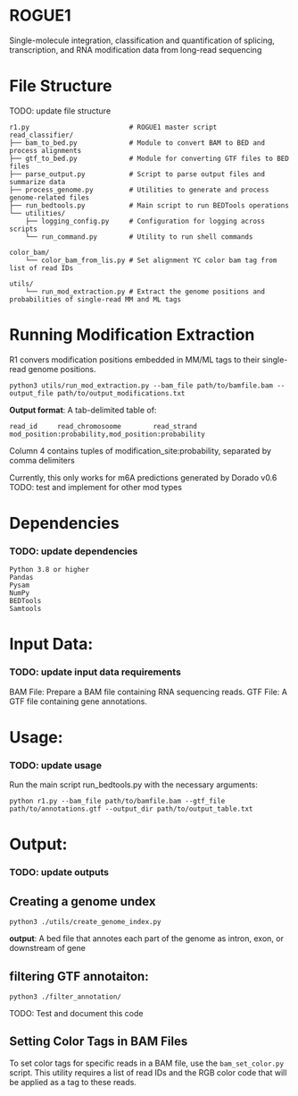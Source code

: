 # ROGUE1
Single-molecule integration, classification and quantification of splicing, transcription, and RNA modification data from long-read sequencing 

# File Structure
TODO: update file structure 
```
r1.py                         # ROGUE1 master script
read_classifier/
├── bam_to_bed.py             # Module to convert BAM to BED and process alignments
├── gtf_to_bed.py             # Module for converting GTF files to BED files
├── parse_output.py           # Script to parse output files and summarize data
├── process_genome.py         # Utilities to generate and process genome-related files
├── run_bedtools.py           # Main script to run BEDTools operations
└── utilities/
    ├── logging_config.py     # Configuration for logging across scripts
    └── run_command.py        # Utility to run shell commands

color_bam/
    └── color_bam_from_lis.py # Set alignment YC color bam tag from list of read IDs 

utils/
    └── run_mod_extraction.py # Extract the genome positions and probabilities of single-read MM and ML tags 
```

# Running Modification Extraction

R1 convers modification positions embedded in MM/ML tags to their single-read genome positions. 

```
python3 utils/run_mod_extraction.py --bam_file path/to/bamfile.bam --output_file path/to/output_modifications.txt
```

__Output format__: A tab-delimited table of: 
``` 
read_id     read_chromosoome        read_strand     mod_position:probability,mod_position:probability
```
Column 4 contains tuples of modification_site:probability, separated by comma delimiters 

Currently, this only works for m6A predictions generated by Dorado v0.6
TODO: test and implement for other mod types 

# Dependencies

### TODO: update dependencies 
```
Python 3.8 or higher
Pandas
Pysam
NumPy
BEDTools
Samtools
```

# Input Data:

### TODO: update input data requirements
BAM File: Prepare a BAM file containing RNA sequencing reads.
GTF File: A GTF file containing gene annotations.

# Usage: 

### TODO: update usage
Run the main script run_bedtools.py with the necessary arguments:

```
python r1.py --bam_file path/to/bamfile.bam --gtf_file path/to/annotations.gtf --output_dir path/to/output_table.txt
```

# Output:

### TODO: update outputs 


## Creating a genome undex 
``` 
python3 ./utils/create_genome_index.py
```
__output__: A bed file that annotes each part of the genome as intron, exon, or downstream of gene 

## filtering GTF annotaiton: 
```
python3 ./filter_annotation/
```
TODO: Test and document this code 

## Setting Color Tags in BAM Files

To set color tags for specific reads in a BAM file, use the `bam_set_color.py` script. This utility requires a list of read IDs and the RGB color code that will be applied as a tag to these reads.


